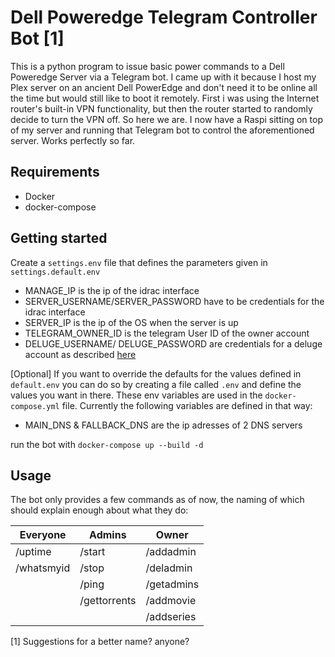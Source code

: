 
# Dell Poweredge Telegram Controller Bot [1]


This is a python program to issue basic power commands to a Dell Poweredge Server via a Telegram bot. I came up with it because I host my Plex server on an ancient Dell PowerEdge and don't need it to be online all the time but would still like to boot it remotely. First i was using the Internet router's built-in VPN functionality, but then the router started to randomly decide to turn the VPN off. So here we are. I now have a Raspi sitting on top of my server and running that Telegram bot to control the aforementioned server. Works perfectly so far.



## Requirements

- Docker
- docker-compose

## Getting started

Create a `settings.env` file that defines the parameters given in `settings.default.env`
- MANAGE_IP is the ip of the idrac interface
- SERVER_USERNAME/SERVER_PASSWORD have to be credentials for the idrac interface
- SERVER_IP is the ip of the OS when the server is up
- TELEGRAM_OWNER_ID is the telegram User ID of the owner account
- DELUGE_USERNAME/ DELUGE_PASSWORD are credentials for a deluge account as described [here](https://dev.deluge-torrent.org/wiki/UserGuide/Authentication)

[Optional] If you want to override the defaults for the values defined in `default.env` you can do so by creating a file called `.env` and define the values you want in there. These env variables are used in the `docker-compose.yml` file. Currently the following variables are defined in that way:
- MAIN_DNS & FALLBACK_DNS are the ip adresses of 2 DNS servers

run the bot with `docker-compose up --build -d`



## Usage

The bot only provides a few commands as of now, the naming of which should explain enough about what they do:

| Everyone   | Admins       | Owner      |
| ---------- | ------------ | ---------- |
| /uptime    | /start       | /addadmin  |
| /whatsmyid | /stop        | /deladmin  |
|            | /ping        | /getadmins |
|            | /gettorrents | /addmovie  |
|            |              | /addseries |























[1] Suggestions for a better name? anyone?

